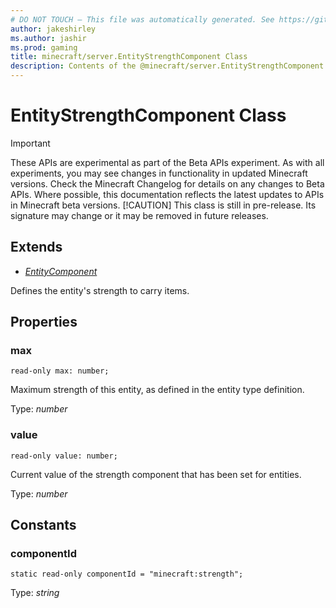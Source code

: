 ```yaml
---
# DO NOT TOUCH — This file was automatically generated. See https://github.com/mojang/minecraftapidocsgenerator to modify descriptions, examples, etc.
author: jakeshirley
ms.author: jashir
ms.prod: gaming
title: minecraft/server.EntityStrengthComponent Class
description: Contents of the @minecraft/server.EntityStrengthComponent class.
---
```

# EntityStrengthComponent Class
>[!IMPORTANT]
>These APIs are experimental as part of the Beta APIs experiment. As with all experiments, you may see changes in functionality in updated Minecraft versions. Check the Minecraft Changelog for details on any changes to Beta APIs. Where possible, this documentation reflects the latest updates to APIs in Minecraft beta versions.
> [!CAUTION]
> This class is still in pre-release.  Its signature may change or it may be removed in future releases.

## Extends
- [*EntityComponent*](EntityComponent.md)

Defines the entity's strength to carry items.

## Properties

### **max**
`read-only max: number;`

Maximum strength of this entity, as defined in the entity type definition.

Type: *number*

### **value**
`read-only value: number;`

Current value of the strength component that has been set for entities.

Type: *number*

## Constants

### **componentId**
`static read-only componentId = "minecraft:strength";`

Type: *string*
